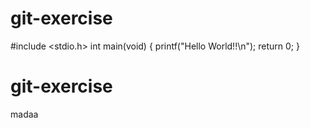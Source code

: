 # git-exercise
#include <stdio.h>
int main(void)
{
   printf("Hello World!!\n");
   return 0;
}
# git-exercise

madaa
